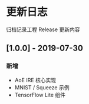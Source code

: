 # 更新日志
归档记录工程 Release 更新内容

## [1.0.0] - 2019-07-30

### 新增
- AoE IRE 核心实现
- MNIST / Squeeze 示例
- TensorFlow Lite 组件



